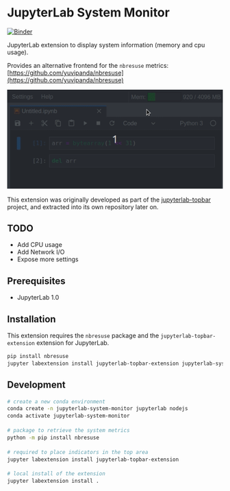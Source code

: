 # JupyterLab System Monitor

[![Binder](https://mybinder.org/badge_logo.svg)](https://mybinder.org/v2/gh/jtpio/jupyterlab-system-monitor/stable?urlpath=lab)

JupyterLab extension to display system information (memory and cpu usage).

Provides an alternative frontend for the `nbresuse` metrics: [https://github.com/yuvipanda/nbresuse](https://github.com/yuvipanda/nbresuse)

![screencast](./doc/screencast.gif)

This extension was originally developed as part of the [jupyterlab-topbar](https://github.com/jtpio/jupyterlab-topbar) project, and extracted into its own repository later on.

## TODO

- Add CPU usage
- Add Network I/O
- Expose more settings

## Prerequisites

* JupyterLab 1.0

## Installation

This extension requires the `nbresuse` package and the `jupyterlab-topbar-extension` extension for JupyterLab.

```bash
pip install nbresuse
jupyter labextension install jupyterlab-topbar-extension jupyterlab-system-monitor
```

## Development

```bash
# create a new conda environment
conda create -n jupyterlab-system-monitor jupyterlab nodejs
conda activate jupyterlab-system-monitor

# package to retrieve the system metrics
python -m pip install nbresuse

# required to place indicators in the top area
jupyter labextension install jupyterlab-topbar-extension

# local install of the extension
jupyter labextension install .
```
